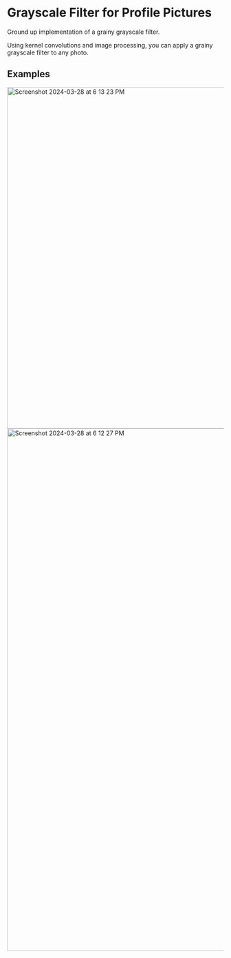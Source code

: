 # Grayscale Filter for Profile Pictures
Ground up implementation of a grainy grayscale filter.

Using kernel convolutions and image processing, you can apply a grainy grayscale filter to any photo.

## Examples
<img width="792" alt="Screenshot 2024-03-28 at 6 13 23 PM" src="https://github.com/linjames0/grayscale-filter/assets/78285353/b53b8ad8-657d-480a-8624-f1944990e5c7">

<img width="1212" alt="Screenshot 2024-03-28 at 6 12 27 PM" src="https://github.com/linjames0/grayscale-filter/assets/78285353/d79b56bd-d0d7-4590-9cd6-3e385bedb75b">
